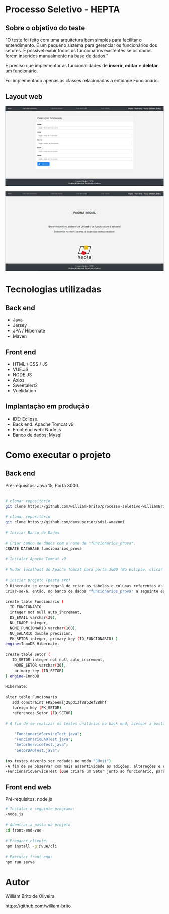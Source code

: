 # Processo Seletivo - HEPTA
## Sobre o objetivo do teste

"O teste foi feito com uma arquitetura bem simples para facilitar o entendimento. É um pequeno sistema para gerenciar os funcionários dos setores. É possível exibir todos os funcionários existentes se os dados forem inseridos manualmente na base de dados."

É preciso que implementar as funcionalidades de **inserir**, **editar** e **deletar** um funcionário.

Foi implementado apenas as classes relacionadas a entidade Funcionario.

## Layout web
![Web 1](https://github.com/william-brito/processo-seletivo-williamBrito/blob/main/preview-set/criarFuncionarioVersao2.jpg)

![Web 2](https://github.com/william-brito/processo-seletivo-williamBrito/blob/main/preview-set/inicioVersao2.jpg)

# Tecnologias utilizadas
## Back end
- Java
- Jersey
- JPA / Hibernate
- Maven
## Front end
- HTML / CSS / JS 
- VUE.JS
- NODE.JS
- Axios
- Sweetalert2
- Vuelidation

## Implantação em produção
- IDE: Eclipse.
- Back end: Apache Tomcat v9
- Front end web: Node.js
- Banco de dados: Mysql

# Como executar o projeto

## Back end
Pré-requisitos: Java 15, Porta 3000.

```bash

# clonar repositório
git clone https://github.com/william-brito/processo-seletivo-williamBrito

# clonar repositório
git clone https://github.com/devsuperior/sds1-wmazoni

# Iniciar Banco de Dados

# Criar banco de dados com o nome de "funcionarios_prova".
CREATE DATABASE funcionarios_prova

# Instalar Apache Tomcat v9

# Mudar localhost do Apache Tomcat para porta 3000 (No Eclipse, clicar duas vezes sobre o server, e alterar para 3000 no menu "port")

# iniciar projeto (pasta src)
O Hibernate se encarregará de criar as tabelas e colunas referentes às Classes: Funcionário e Setor, e as inserirá dentro da Base de Dados "funcionarios_prova"
Criar-se-á, então, no banco de dados "funcionarios_prova" a seguinte estrutura:

create table Funcionario ( 
  ID_FUNCIONARIO 
  integer not null auto_increment, 
  DS_EMAIL varchar(30), 
  NU_IDADE integer, 
  NOME_FUNCIONARIO varchar(100), 
  NU_SALARIO double precision, 
  FK_SETOR integer, primary key (ID_FUNCIONARIO) ) 
engine=InnoDB Hibernate:

create table Setor (
   ID_SETOR integer not null auto_increment,
    NOME_SETOR varchar(30),
    primary key (ID_SETOR)
) engine=InnoDB

Hibernate:

alter table Funcionario 
   add constraint FK2peemlj28pdi3f8sp2ef28hhf 
   foreign key (FK_SETOR) 
   references Setor (ID_SETOR)
   
# A fim de se realizar os testes unitários no back end, acessar a pasta "test" e os pacotes onde se encontram os respectivos arquivos:

    "FuncionarioServiceTest.java";
    "FuncionarioDAOTest.java";
    "SetorServiceTest.java";
    "SetorDAOTest.java";

(os testes deverão ser rodados no modo "JUnit")
-A fim de se observar com mais assertividade as adições, alterações e remoções, deve-se testar, de preferência, na seguinte ordem:
-FuncionarioServiceTest (Que criará um Setor junto ao funcionário, para testes) 2 - FuncionariosDAOTest 3 - SetorDAOTest 4 - SetorServiceTest
```

## Front end web
Pré-requisitos: node.js 

```bash
# Instalar o seguinte programa:
-node.js

# Adentrar a pasta do projeto
cd front-end-vue

# Preparar cliente: 
npm install -g @vue/cli 

# Executar front-end:
npm run serve

```
# Autor

William Brito de Oliveira

https://github.com/william-brito

